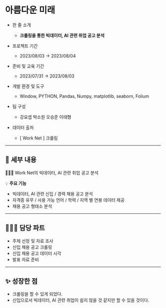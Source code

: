 # 아름다운 미래

- 한 줄 소개
  - **크롤링을 통한 빅데이터, AI 관련 취업 공고 분석**
    
- 프로젝트 기간
  - 2023/08/03 → 2023/08/04
- 준비 및 교육 기간
  - 2023/07/31 → 2023/08/03
- 개발 환경 및 도구
  - Window, PYTHON, Pandas, Numpy, matplotlib, seaborn, Folium
- 팀 구성
  - 강요셉 박소원 오승준 이태형
- 데이터 출처
  - [ Work Net ] 크롤링

---

## 💖 세부 내용

👩🏻‍💻 Work Net의 빅데이터, AI 관련 취업 공고 분석

💡 **주요 기능**
- 빅데이터, AI 관련 신입 / 경력 채용 공고 분석
- 자격증 유무 / 사용 가능 언어 / 학력 / 지역 별 연봉 데이터 제공
- 채용 공고 형태소 분석

---
## 👩🏻‍💼 담당 파트

- 주제 선정 및 자료 조사
- 신입 채용 공고 크롤링
- 신입 채용 공고 데이터 시각
- 발표 자료 준비
---
## ✨ 성장한 점

- 크롤링을 할 수 있게 되었다.
- 신입으로서 빅데이터, AI 관련 취업이 쉽지 않을 것 같지만 할 수 있을 것이다.
